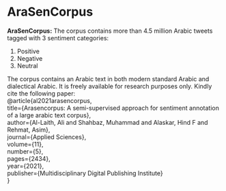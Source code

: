 # AraSenCorpus
<b>AraSenCorpus:</b>
The corpus contains more than 4.5 million Arabic tweets tagged with 3 sentiment categories:
1.	Positive
2.	Negative
3.	Neutral


The corpus contains an Arabic text in both modern standard Arabic and dialectical Arabic. It is freely available for research purposes only. Kindly cite the following paper:
</br>
@article{al2021arasencorpus,</br>
  title={Arasencorpus: A semi-supervised approach for sentiment annotation of a large arabic text corpus},</br>
  author={Al-Laith, Ali and Shahbaz, Muhammad and Alaskar, Hind F and Rehmat, Asim},</br>
  journal={Applied Sciences},</br>
  volume={11},</br>
  number={5},</br>
  pages={2434},</br>
  year={2021},</br>
  publisher={Multidisciplinary Digital Publishing Institute}</br>
}
